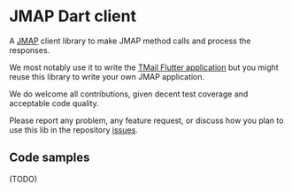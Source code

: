 # JMAP Dart client

A [JMAP](https://jmap.io/) client library to make JMAP method calls and process the responses.

We most notably use it to write the [TMail Flutter application](https://github.com/linagora/tmail-flutter) but you might reuse this library to write your own JMAP application.

We do welcome all contributions, given decent test coverage and acceptable code quality.

Please report any problem, any feature request, or discuss how you plan to use this lib in the repository [issues](https://github.com/linagora/jmap-dart-client/issues).

## Code samples

(TODO)
